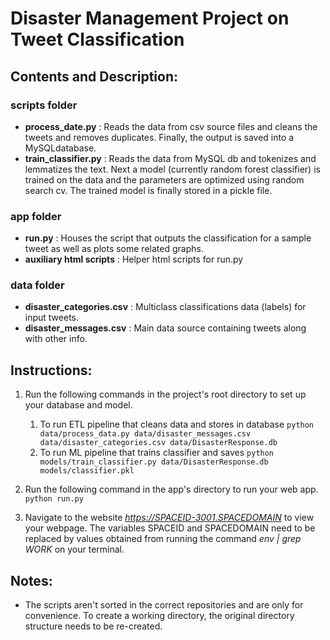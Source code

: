 # Disaster Management Project on Tweet Classification

## Contents and Description:

### scripts folder
  - **process_date.py** : Reads the data from csv source files and cleans the tweets and removes duplicates. Finally, the output is saved into a MySQLdatabase.
  - **train_classifier.py** : Reads the data from MySQL db and tokenizes and lemmatizes the text. Next a model (currently random forest classifier) is trained on the data and the parameters are optimized using random search cv. The trained model is finally stored in a pickle file. 

### app folder
  - **run.py** : Houses the script that outputs the classification for a sample tweet as well as plots some related graphs. 
  - **auxiliary html scripts** : Helper html scripts for run.py
  
### data folder
  - **disaster_categories.csv** : Multiclass classifications data (labels) for input tweets.
  - **disaster_messages.csv** : Main data source containing tweets along with other info.

## Instructions:

1. Run the following commands in the project's root directory to set up your database and model.
   1. To run ETL pipeline that cleans data and stores in database
       `python data/process_data.py data/disaster_messages.csv data/disaster_categories.csv data/DisasterResponse.db`
   2. To run ML pipeline that trains classifier and saves
       `python models/train_classifier.py data/DisasterResponse.db models/classifier.pkl`

2. Run the following command in the app's directory to run your web app.
    `python run.py`
    
3. Navigate to the website *https://SPACEID-3001.SPACEDOMAIN* to view your webpage. The variables SPACEID and SPACEDOMAIN need to be replaced by values obtained from running the command *env | grep WORK* on your terminal.

## Notes:

- The scripts aren't sorted in the correct repositories and are only for convenience. To create a working directory, the original directory structure needs to be re-created. 
